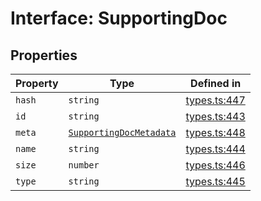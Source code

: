 # Interface: SupportingDoc

## Properties

| Property | Type | Defined in |
| ------ | ------ | ------ |
| `hash` | `string` | [types.ts:447](https://github.com/monerium/js-monorepo/blob/main/packages/sdk/src/types.ts#L447) |
| `id` | `string` | [types.ts:443](https://github.com/monerium/js-monorepo/blob/main/packages/sdk/src/types.ts#L443) |
| `meta` | [`SupportingDocMetadata`](/docs/packages/sdk/interfaces/SupportingDocMetadata.md) | [types.ts:448](https://github.com/monerium/js-monorepo/blob/main/packages/sdk/src/types.ts#L448) |
| `name` | `string` | [types.ts:444](https://github.com/monerium/js-monorepo/blob/main/packages/sdk/src/types.ts#L444) |
| `size` | `number` | [types.ts:446](https://github.com/monerium/js-monorepo/blob/main/packages/sdk/src/types.ts#L446) |
| `type` | `string` | [types.ts:445](https://github.com/monerium/js-monorepo/blob/main/packages/sdk/src/types.ts#L445) |
